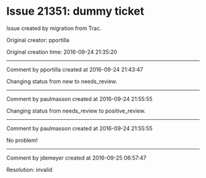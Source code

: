 # Issue 21351: dummy ticket

Issue created by migration from Trac.

Original creator: pportilla

Original creation time: 2016-09-24 21:35:20




---

Comment by pportilla created at 2016-09-24 21:43:47

Changing status from new to needs_review.


---

Comment by paulmasson created at 2016-09-24 21:55:55

Changing status from needs_review to positive_review.


---

Comment by paulmasson created at 2016-09-24 21:55:55

No problem!


---

Comment by jdemeyer created at 2016-09-25 06:57:47

Resolution: invalid
